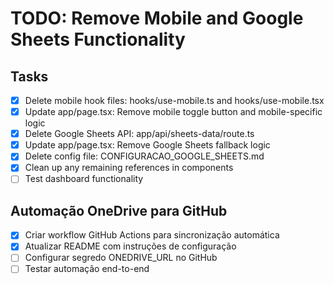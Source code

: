 # TODO: Remove Mobile and Google Sheets Functionality

## Tasks
- [x] Delete mobile hook files: hooks/use-mobile.ts and hooks/use-mobile.tsx
- [x] Update app/page.tsx: Remove mobile toggle button and mobile-specific logic
- [x] Delete Google Sheets API: app/api/sheets-data/route.ts
- [x] Update app/page.tsx: Remove Google Sheets fallback logic
- [x] Delete config file: CONFIGURACAO_GOOGLE_SHEETS.md
- [x] Clean up any remaining references in components
- [ ] Test dashboard functionality

## Automação OneDrive para GitHub
- [x] Criar workflow GitHub Actions para sincronização automática
- [x] Atualizar README com instruções de configuração
- [ ] Configurar segredo ONEDRIVE_URL no GitHub
- [ ] Testar automação end-to-end
